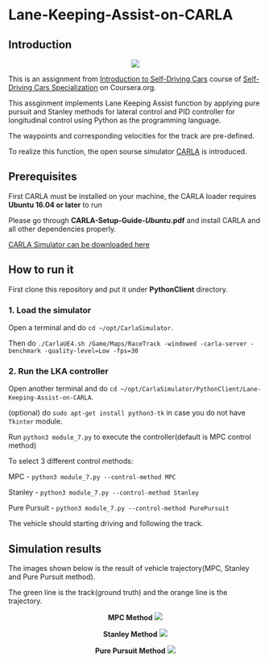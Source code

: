 # Lane-Keeping-Assist-on-CARLA
## Introduction
<p align="center">
  <img  src="https://github.com/paulyehtw/Lane-Keeping-Assist-on-CARLA/blob/master/controller_output/CARLA.png">
</p>

This is an assignment from [Introduction to Self-Driving Cars](https://www.coursera.org/learn/intro-self-driving-cars) course of [Self-Driving Cars Specialization](https://www.coursera.org/specializations/self-driving-cars?) on Coursera.org.

This assginment implements Lane Keeping Assist function by applying pure pursuit and Stanley methods for lateral control and PID controller for longitudinal control using Python as the programming language.

The waypoints and corresponding velocities for the track are pre-defined.

To realize this function, the open sourse simulator [CARLA](http://carla.org) is introduced.

## Prerequisites
First CARLA must be installed on your machine, the CARLA loader requires **Ubuntu 16.04 or later** to run

Please go through **CARLA-Setup-Guide-_Ubuntu_.pdf** and install CARLA and all other dependencies properly.

[CARLA Simulator can be downloaded here](https://d3c33hcgiwev3.cloudfront.net/3dXfty7_EemFOA6Hm29iNA_de05a1c02eff11e9821ed19f5bd73b7b_CarlaUE4Ubuntu.tar.gz?Expires=1557446400&Signature=VsAZmQwuGUCkPwkuBxs~PR8GoF1Ie9d-4zd4c-bKv5OOsS6-wbGoriCty~OxnYxK9MBEXlvaSxMeNXAVuZzCBLbri-syKLMQ~EjSLMcU6PK9wA3ZFCHETko-9rBpkJKuTlN7cEODpFTjEN~hYkjwLVip7QGAwJMytqwE2WB~iTA_&Key-Pair-Id=APKAJLTNE6QMUY6HBC5A)

## How to run it
First clone this repository and put it under **PythonClient** directory.

### 1. Load the simulator
Open a terminal and do `cd ~/opt/CarlaSimulator`.

Then do `./CarlaUE4.sh /Game/Maps/RaceTrack -windowed -carla-server -benchmark -quality-level=Low -fps=30
`
### 2. Run the LKA controller
Open another terminal and do `cd ~/opt/CarlaSimulator/PythonClient/Lane-Keeping-Assist-on-CARLA`.

(optional) do `sudo apt-get install python3-tk` in case you do not have `Tkinter` module.

Run `python3 module_7.py` to execute the controller(default is MPC control method)

To select 3 different control methods:

MPC - `python3 module_7.py --control-method MPC` 

Stanley - `python3 module_7.py --control-method Stanley` 

Pure Pursuit - `python3 module_7.py --control-method PurePursuit`

The vehicle should starting driving and following the track.

## Simulation results
The images shown below is the result of vehicle trajectory(MPC, Stanley and Pure Pursuit method).

The green line is the track(ground truth) and the orange line is the trajectory.

<p align="center"><b>MPC Method</b>
  <img  src="https://github.com/paulyehtw/Lane-Keeping-Assist-on-CARLA/blob/master/controller_output/trajectory_MPC.png">
</p>

<p align="center"><b>Stanley Method</b>
  <img  src="https://github.com/paulyehtw/Lane-Keeping-Assist-on-CARLA/blob/master/controller_output/trajectory_Stanley.png">
</p>

<p align="center"><b>Pure Pursuit Method</b>
  <img  src="https://github.com/paulyehtw/Lane-Keeping-Assist-on-CARLA/blob/master/controller_output/trajectory_PurePursuit.png">
</p>

